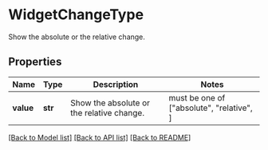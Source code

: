 # WidgetChangeType

Show the absolute or the relative change.

## Properties

| Name      | Type    | Description                               | Notes                                     |
| --------- | ------- | ----------------------------------------- | ----------------------------------------- |
| **value** | **str** | Show the absolute or the relative change. | must be one of ["absolute", "relative", ] |

[[Back to Model list]](README.md#documentation-for-models) [[Back to API list]](README.md#documentation-for-api-endpoints) [[Back to README]](README.md)
